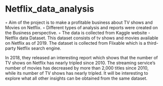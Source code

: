 # Netflix_data_analysis
◦ Aim of the project is to make a profitable business about TV shows and Movies on Netflix.
◦ Different types of analysis and reports were created on the Business perspective.
◦ The data is collected from Kaggle website - Netflix data Dataset.
This dataset consists of tv shows and movies available on Netflix as of 2019. The dataset is collected from Flixable which is a third-party Netflix search engine.

In 2018, they released an interesting report which shows that the number of TV shows on Netflix has nearly tripled since 2010. The streaming service’s number of movies has decreased by more than 2,000 titles since 2010, while its number of TV shows has nearly tripled. It will be interesting to explore what all other insights can be obtained from the same dataset.

